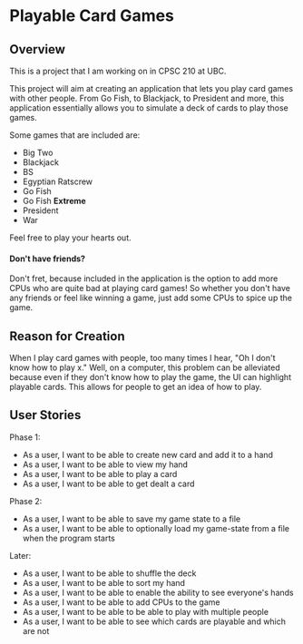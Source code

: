 # Playable Card Games

## Overview

This is a project that I am working on in CPSC 210 at UBC.

This project will aim at creating an application that lets you play card games with other people.
From Go Fish, to Blackjack, to President and more, this application essentially allows you to simulate a deck of cards to play those games.

Some games that are included are:
- Big Two
- Blackjack
- BS
- Egyptian Ratscrew
- Go Fish
- Go Fish **Extreme**
- President
- War

Feel free to play your hearts out.

#### Don't have friends? 

Don't fret, because included in the application is the option to add more CPUs who are quite bad at playing card games!
So whether you don't have any friends or feel like winning a game, just add some CPUs to spice up the game.

## Reason for Creation

When I play card games with people, too many times I hear, "Oh I don't know how to play x."
Well, on a computer, this problem can be alleviated because even if they don't know how to play the game, the UI can highlight playable cards.
This allows for people to get an idea of how to play.

## User Stories

Phase 1:
- As a user, I want to be able to create new card and add it to a hand
- As a user, I want to be able to view my hand
- As a user, I want to be able to play a card
- As a user, I want to be able to get dealt a card

Phase 2:
- As a user, I want to be able to save my game state to a file
- As a user, I want to be able to optionally load my game-state from a file when the program starts

Later:
- As a user, I want to be able to shuffle the deck
- As a user, I want to be able to sort my hand
- As a user, I want to be able to enable the ability to see everyone's hands
- As a user, I want to be able to add CPUs to the game
- As a user, I want to be able to be able to play with multiple people
- As a user, I want to be able to see which cards are playable and which are not
